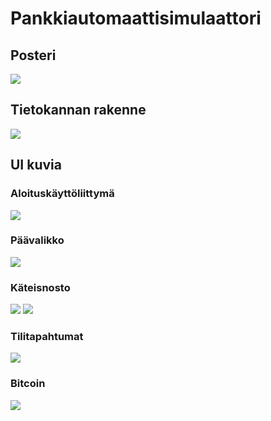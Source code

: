 # Pankkiautomaattisimulaattori

## Posteri

<img src="Poster_pic.png">

## Tietokannan rakenne

<img src="final_er_diagram.png">

## UI kuvia

### Aloituskäyttöliittymä
<img src="login.png">

### Päävalikko
<img src="menu.png">

### Käteisnosto
<img src="withdraw.png">
<img src="money.png">

### Tilitapahtumat
<img src="transactions_3.png">

### Bitcoin
<img src="bitcoin.png">